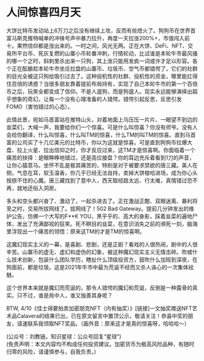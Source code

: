 # 人间惊喜四月天

大饼比特币发动站上6万刀之后没有继续上攻，反而有些熄火了。狗狗币在世界首富马斯克推特喊单的冲锋号声中暴力拉升，再度一天拉涨200%+，市值闯入前十。果然信仰都是涨出来的。一时之间，风光无两。正在大饼、DeFi、NFT、交易所平台币、死灰复燃的山寨小币轮番冲刺，行情轮动，比试谁是本轮牛市最风骚的哪一个之时，斜刺里杀出来一只狗，其上涨只能用发疯一词或许才足以形容。各个正在酝酿趁本轮牛市坐庄拉盘的山寨币、垃圾币、空气币都错愕了，它们的社群的目光全被这只狗给吸引过去了。这种投机性的社群、投机性的资金，哪里能扛得住百倍的诱惑？当很多朋友靠着提前布局持有，实现了自己本轮牛市的第一个百倍币之后，玩笑全都变成了信仰。不是人遛狗，而是狗遛人。现实永远能够演绎出超乎想象的奇幻，让每一个没有心理准备的人错愕。错愕引起反思，反思引发FOMO（害怕错过的心态）。

此情此景，宛如马首富站在推特山头，对着地面上乌压压一片片、一眼望不到边的韭菜们，大喊一声，我要给你们一个惊喜。可是什么叫惊喜？你没有师爷。没有人会给你翻译，什么叫惊喜，什么叫TM的惊喜，什么TM的叫TM的惊喜。直到马首富的公司买了十几亿美元的比特币，你以为这就是惊喜。可是直到狗狗币拉爆大盘、拉上火星、拉出信仰之时，你才反应过来，这TM才是惊喜啊。你面临着一个痛苦的抉择：是眼睁睁地错过，还是高位接盘？你的耳边充斥着看到1刀的声音，让你心猿意马。坐怀不乱是极其痛苦的，特别是对于被要求禁欲的唐三藏。美人在侧，气息在耳，软玉温香，你几乎已经无法自持，卖掉大饼梭哈进场，成为你心头按捺不住的心魔。唐三藏找到了意中人，西天取经路太远、行太难，真情错过恐不再，就地还俗入洞房。

多头和空头都兴奋了、激动了，一起杀进去了。正在激战正酣、双眼迷离、暴利将至之时，交易所拔网线了。拔网线了！502 Bad Gateway。提前几分钟发出的维护公告，仿佛一个大写的F**K YOU，黑乎乎的、高大的身影，踩着韭菜的遍地尸体，发出了充满鄙视的狂笑。死不瞑目的韭菜，在意识消失之前的濒死一刻，脑海里浮现出一个痛苦的领悟：原来这TM的才是TM的惊喜啊。

这魔幻现实主义的一幕，是喜剧、悲剧，还是正剧？看戏的人很热闹，剧中的人很辛苦。山寨币的虚无、虚幻和虚伪的幻象，被这种魔幻现实主义无情击碎。吹嘘什么技术创新，包装什么团队学历，瞎扯什么顶级投资方，鼓吹什么加班到深夜，在狗面前，都是垃圾。这是2021年牛市中最为荒诞不经而又杀人诛心的一次集体祛魅。

这个世界本来就是魔幻而荒诞的，那令人错愕的魔幻和荒诞，反倒是一种露骨的真实。只不过，谁是局中人，谁又独善其身呢？

BTW, 4/10《佳士得要拍卖加密朋克NFT（内有抽奖）》[链接]一文抽奖赠送NFT艺术品Calavera的结果已出，已在原文留言中置顶公示，敬请关注！恭喜中奖的朋友，请速联系我领取NFT奖品。（画外音：原来这才是真的惊喜呀，哈哈哈～）

(公众号：刘教链。知识星球：公众号回复“星球”) \
(免责声明：本文内容均不构成任何投资建议。加密货币为极高风险品种，有随时归零的风险，请谨慎参与，自我负责。)

